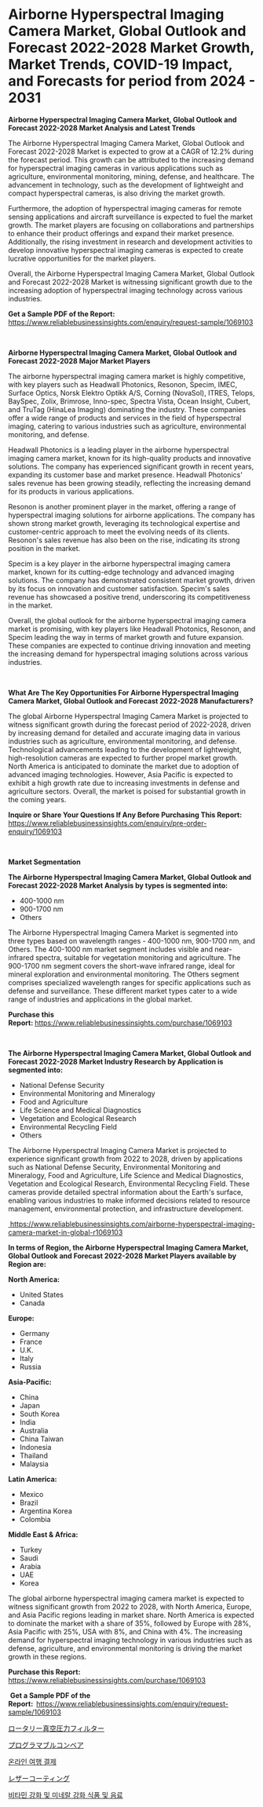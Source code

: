 <p><h1>Airborne Hyperspectral Imaging Camera Market, Global Outlook and Forecast 2022-2028 Market Growth, Market Trends, COVID-19 Impact, and Forecasts for period from 2024 - 2031</h1></p><p><strong>Airborne Hyperspectral Imaging Camera Market, Global Outlook and Forecast 2022-2028 Market Analysis and Latest Trends</strong></p>
<p><p>The Airborne Hyperspectral Imaging Camera Market, Global Outlook and Forecast 2022-2028 Market is expected to grow at a CAGR of 12.2% during the forecast period. This growth can be attributed to the increasing demand for hyperspectral imaging cameras in various applications such as agriculture, environmental monitoring, mining, defense, and healthcare. The advancement in technology, such as the development of lightweight and compact hyperspectral cameras, is also driving the market growth.</p><p>Furthermore, the adoption of hyperspectral imaging cameras for remote sensing applications and aircraft surveillance is expected to fuel the market growth. The market players are focusing on collaborations and partnerships to enhance their product offerings and expand their market presence. Additionally, the rising investment in research and development activities to develop innovative hyperspectral imaging cameras is expected to create lucrative opportunities for the market players.</p><p>Overall, the Airborne Hyperspectral Imaging Camera Market, Global Outlook and Forecast 2022-2028 Market is witnessing significant growth due to the increasing adoption of hyperspectral imaging technology across various industries.</p></p>
<p><strong>Get a Sample PDF of the Report:&nbsp;</strong> <a href="https://www.reliablebusinessinsights.com/enquiry/request-sample/1069103">https://www.reliablebusinessinsights.com/enquiry/request-sample/1069103</a></p>
<p>&nbsp;</p>
<p><strong>Airborne Hyperspectral Imaging Camera Market, Global Outlook and Forecast 2022-2028 Major Market Players</strong></p>
<p><p>The airborne hyperspectral imaging camera market is highly competitive, with key players such as Headwall Photonics, Resonon, Specim, IMEC, Surface Optics, Norsk Elektro Optikk A/S, Corning (NovaSol), ITRES, Telops, BaySpec, Zolix, Brimrose, Inno-spec, Spectra Vista, Ocean Insight, Cubert, and TruTag (HinaLea Imaging) dominating the industry. These companies offer a wide range of products and services in the field of hyperspectral imaging, catering to various industries such as agriculture, environmental monitoring, and defense.</p><p>Headwall Photonics is a leading player in the airborne hyperspectral imaging camera market, known for its high-quality products and innovative solutions. The company has experienced significant growth in recent years, expanding its customer base and market presence. Headwall Photonics' sales revenue has been growing steadily, reflecting the increasing demand for its products in various applications.</p><p>Resonon is another prominent player in the market, offering a range of hyperspectral imaging solutions for airborne applications. The company has shown strong market growth, leveraging its technological expertise and customer-centric approach to meet the evolving needs of its clients. Resonon's sales revenue has also been on the rise, indicating its strong position in the market.</p><p>Specim is a key player in the airborne hyperspectral imaging camera market, known for its cutting-edge technology and advanced imaging solutions. The company has demonstrated consistent market growth, driven by its focus on innovation and customer satisfaction. Specim's sales revenue has showcased a positive trend, underscoring its competitiveness in the market.</p><p>Overall, the global outlook for the airborne hyperspectral imaging camera market is promising, with key players like Headwall Photonics, Resonon, and Specim leading the way in terms of market growth and future expansion. These companies are expected to continue driving innovation and meeting the increasing demand for hyperspectral imaging solutions across various industries.</p></p>
<p>&nbsp;</p>
<p><strong>What Are The Key Opportunities For Airborne Hyperspectral Imaging Camera Market, Global Outlook and Forecast 2022-2028 Manufacturers?</strong></p>
<p><p>The global Airborne Hyperspectral Imaging Camera Market is projected to witness significant growth during the forecast period of 2022-2028, driven by increasing demand for detailed and accurate imaging data in various industries such as agriculture, environmental monitoring, and defense. Technological advancements leading to the development of lightweight, high-resolution cameras are expected to further propel market growth. North America is anticipated to dominate the market due to adoption of advanced imaging technologies. However, Asia Pacific is expected to exhibit a high growth rate due to increasing investments in defense and agriculture sectors. Overall, the market is poised for substantial growth in the coming years.</p></p>
<p><strong>Inquire or Share Your Questions If Any Before Purchasing This Report:</strong> <a href="https://www.reliablebusinessinsights.com/enquiry/pre-order-enquiry/1069103">https://www.reliablebusinessinsights.com/enquiry/pre-order-enquiry/1069103</a></p>
<p>&nbsp;</p>
<p><strong>Market Segmentation</strong></p>
<p><strong>The Airborne Hyperspectral Imaging Camera Market, Global Outlook and Forecast 2022-2028 Market Analysis by types is segmented into:</strong></p>
<p><ul><li>400-1000 nm</li><li>900-1700 nm</li><li>Others</li></ul></p>
<p><p>The Airborne Hyperspectral Imaging Camera Market is segmented into three types based on wavelength ranges - 400-1000 nm, 900-1700 nm, and Others. The 400-1000 nm market segment includes visible and near-infrared spectra, suitable for vegetation monitoring and agriculture. The 900-1700 nm segment covers the short-wave infrared range, ideal for mineral exploration and environmental monitoring. The Others segment comprises specialized wavelength ranges for specific applications such as defense and surveillance. These different market types cater to a wide range of industries and applications in the global market.</p></p>
<p><strong>Purchase this Report:&nbsp;</strong><a href="https://www.reliablebusinessinsights.com/purchase/1069103">https://www.reliablebusinessinsights.com/purchase/1069103</a></p>
<p>&nbsp;</p>
<p><strong>The Airborne Hyperspectral Imaging Camera Market, Global Outlook and Forecast 2022-2028 Market Industry Research by Application is segmented into:</strong></p>
<p><ul><li>National Defense Security</li><li>Environmental Monitoring and Mineralogy</li><li>Food and Agriculture</li><li>Life Science and Medical Diagnostics</li><li>Vegetation and Ecological Research</li><li>Environmental Recycling Field</li><li>Others</li></ul></p>
<p><p>The Airborne Hyperspectral Imaging Camera Market is projected to experience significant growth from 2022 to 2028, driven by applications such as National Defense Security, Environmental Monitoring and Mineralogy, Food and Agriculture, Life Science and Medical Diagnostics, Vegetation and Ecological Research, Environmental Recycling Field. These cameras provide detailed spectral information about the Earth's surface, enabling various industries to make informed decisions related to resource management, environmental protection, and infrastructure development.</p></p>
<p><a href="https://www.reliablebusinessinsights.com/airborne-hyperspectral-imaging-camera-market-in-global-r1069103">&nbsp;https://www.reliablebusinessinsights.com/airborne-hyperspectral-imaging-camera-market-in-global-r1069103</a></p>
<p><strong>In terms of Region, the Airborne Hyperspectral Imaging Camera Market, Global Outlook and Forecast 2022-2028 Market Players available by Region are:</strong></p>
<p>
    <p> <strong> North America: </strong>
        <ul>
            <li>United States</li>
            <li>Canada</li>
        </ul>
        </p> 
    <p> <strong> Europe: </strong>
        <ul>
            <li>Germany</li>
            <li>France</li>
            <li>U.K.</li>
            <li>Italy</li>
            <li>Russia</li>
        </ul>
        </p> 
    <p> <strong> Asia-Pacific: </strong>
        <ul>
            <li>China</li>
            <li>Japan</li>
            <li>South Korea</li>
            <li>India</li>
            <li>Australia</li>
            <li>China Taiwan</li>
            <li>Indonesia</li>
            <li>Thailand</li>
            <li>Malaysia</li>
        </ul>
        </p> 
    <p> <strong> Latin America: </strong>
        <ul>
            <li>Mexico</li>
            <li>Brazil</li>
            <li>Argentina Korea</li>
            <li>Colombia</li>
        </ul>
        </p> 
    <p> <strong> Middle East & Africa: </strong>
        <ul>
            <li>Turkey</li>
            <li>Saudi</li>
            <li>Arabia</li>
            <li>UAE</li>
            <li>Korea</li>
        </ul>
    </p>
    </p>
<p><p>The global airborne hyperspectral imaging camera market is expected to witness significant growth from 2022 to 2028, with North America, Europe, and Asia Pacific regions leading in market share. North America is expected to dominate the market with a share of 35%, followed by Europe with 28%, Asia Pacific with 25%, USA with 8%, and China with 4%. The increasing demand for hyperspectral imaging technology in various industries such as defense, agriculture, and environmental monitoring is driving the market growth in these regions.</p></p>
<p><strong>Purchase this Report: </strong><a href="https://www.reliablebusinessinsights.com/purchase/1069103">https://www.reliablebusinessinsights.com/purchase/1069103</a></p>
<p>&nbsp;<strong>Get a Sample PDF of the Report:&nbsp;&nbsp;</strong><a href="https://www.reliablebusinessinsights.com/enquiry/request-sample/1069103">https://www.reliablebusinessinsights.com/enquiry/request-sample/1069103</a></p>
<p><strong></strong></p>
<p><p><a href="https://github.com/RudySimonis2023/Market-Research-Report-List-1/blob/main/971722785693.md">ロータリー真空圧力フィルター</a></p><p><a href="https://github.com/NikitaBruen/Market-Research-Report-List-1/blob/main/850545385694.md">プログラマブルコンベア</a></p><p><a href="https://medium.com/@wilsoniehn789562023/2024%EB%85%84%EB%B6%80%ED%84%B0-2031%EB%85%84%EA%B9%8C%EC%A7%80-%EA%B8%B0%EA%B0%84-%EB%8F%99%EC%95%88-%EC%98%88%EC%83%81%EB%90%9C-%EC%98%A8%EB%9D%BC%EC%9D%B8-%EC%97%AC%ED%96%89-%EA%B2%B0%EC%A0%9C-%EC%8B%9C%EC%9E%A5-%EB%B6%84%EC%84%9D-%EB%B0%8F-%EA%B7%9C%EB%AA%A8-%EC%98%88%EC%B8%A1-61d6443bf2bd">온라인 여행 결제</a></p><p><a href="https://medium.com/@cierrahayes94/%E9%9D%A9%E3%82%B3%E3%83%BC%E3%83%86%E3%82%A3%E3%83%B3%E3%82%B0%E5%B8%82%E5%A0%B4%E3%81%AE%E5%B1%95%E6%9C%9B-%E7%94%A3%E6%A5%AD%E6%A6%82%E8%A6%81%E3%81%A8%E4%BA%88%E6%B8%AC-2024%E5%B9%B4%E3%81%8B%E3%82%892031%E5%B9%B4-7f00475c9665">レザーコーティング</a></p><p><a href="https://medium.com/@bartlakin95/%EB%B9%84%ED%83%80%EB%AF%BC-%EA%B0%95%ED%99%94-%EB%B0%8F-%EB%AF%B8%EB%84%A4%EB%9E%84-%EA%B0%95%ED%99%94-%EC%8B%9D%ED%92%88-%EB%B0%8F-%EC%9D%8C%EB%A3%8C-%EC%8B%9C%EC%9E%A5-%EA%B7%9C%EB%AA%A8-%EC%8B%9C%EC%9E%A5-%EC%A0%84%EB%A7%9D-%EB%B0%8F-%EC%8B%9C%EC%9E%A5-%EC%98%88%EC%B8%A1-2024%EB%85%84%EB%B6%80%ED%84%B0-2031%EB%85%84%EA%B9%8C%EC%A7%80-f029916de3e0">비타민 강화 및 미네랄 강화 식품 및 음료</a></p></p>